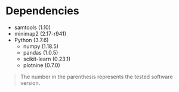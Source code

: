 # Dependencies

+ samtools (1.10)
+ minimap2 (2.17-r941)
+ Python (3.7.6)
  + numpy (1.18.5)
  + pandas (1.0.5)
  + scikit-learn (0.23.1)
  + plotnine (0.7.0)

> The number in the parenthesis represents the tested software version.